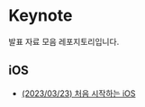 
# Keynote
발표 자료 모음 레포지토리입니다.

## iOS

- [(2023/03/23) 처음 시작하는 iOS](2023/iOS/2023-03-23-Onboarding-iOS/2023-03-23-Onboarding-iOS.md) 